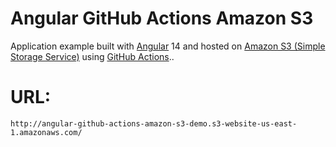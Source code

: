 # Angular GitHub Actions Amazon S3

Application example built with [Angular](https://angular.io/) 14 and hosted on [Amazon S3 (Simple Storage Service)](https://aws.amazon.com/s3/) using [GitHub Actions](https://github.com/actions)..

# URL: 

``
http://angular-github-actions-amazon-s3-demo.s3-website-us-east-1.amazonaws.com/
``
